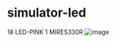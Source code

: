 # simulator-led
18 LED-PINK
1 MIRES330R
![image](https://github.com/Nguyenybin2015/simulator-led/assets/92377426/fc9b8fa8-30be-41f6-81d6-65240e96e2c9)

